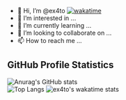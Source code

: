 - 👋 Hi, I’m @ex4to
[![wakatime](https://wakatime.com/badge/user/210196ad-e1cb-4b4b-b4ae-3a0738bc65d1.svg)](https://wakatime.com/@210196ad-e1cb-4b4b-b4ae-3a0738bc65d1)  
- 👀 I’m interested in ...
- 🌱 I’m currently learning ...
- 💞️ I’m looking to collaborate on ...
- 📫 How to reach me ...

## GitHub Profile Statistics

![Anurag's GitHub stats](https://github-readme-stats.vercel.app/api?username=ex4to&show_icons=true&theme=merko)  
![Top Langs](https://github-readme-stats.vercel.app/api/top-langs/?username=ex4to&layout=compact)
![ex4to's wakatime stats](https://github-readme-stats.vercel.app/api/wakatime?username=ex4to)  

<!---
ex4to/ex4to is a ✨ special ✨ repository because its `README.md` (this file) appears on your GitHub profile.
You can click the Preview link to take a look at your changes.
--->
